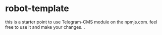 # robot-template
this is a starter point to use Telegram-CMS module on the npmjs.com.
feel free to use it and make your changes.
.
